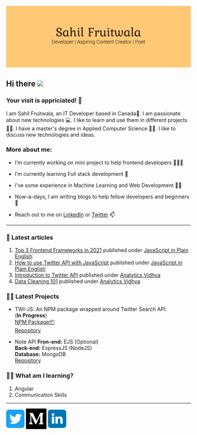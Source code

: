 ![Banner](./assets/Banner.png)

<!-- welcome message -->
<h2>Hi there <img src="https://media.giphy.com/media/hvRJCLFzcasrR4ia7z/giphy.gif" width="25px"></h2>

<!-- Personal Details -->
<h3>Your visit is appriciated! 🙌</h3>
<p>I am Sahil Fruitwala, an IT Developer based in Canada🍁. I am passionate about new technologies 💻. I like to learn and use them in different projects 🧑‍💻. I have a master's degree in Applied Computer Science 👨‍🎓. I like to discuss new technologies and ideas.</p>

<!-- More About Me -->
<h3> More about me:</h3>
<ul>
 <li><p>I’m currently working on mini project to help frontend developers 👨🏽‍💻</p></li>
 <li><p>I’m currently learning Full stack development 🌱</p></li>
 <li><p>I’ve some experience in Machine Learning and Web Development 👨‍🔬</p></li>
 <li><p>Now-a-days, I am writing blogs to help fellow developers and beginners 📝</p></li>
 <li><p>Reach out to me on <a href="https://www.linkedin.com/in/sahilfruitwala/" target="blank">LinkedIn</a> or <a href="https://twitter.com/Sahil_Fruitwala" target="blank">Twitter</a> 📫</p></li>
</ul>

---

<!-- blog starts --> 
### 📝 Latest articles
1. [Top 3 Frontend Frameworks in 2021](https://javascript.plainenglish.io/how-to-use-twitter-api-with-javascript-998237ac1c17) published under [JavaScript in Plain English](https://javascript.plainenglish.io/)  
2. [How to use Twitter API with JavaScript](https://javascript.plainenglish.io/how-to-use-twitter-api-with-javascript-998237ac1c17) published under [JavaScript in Plain English](https://javascript.plainenglish.io/)  
3. [Introduction to Twitter API](https://medium.com/analytics-vidhya/introduction-to-twitter-api-8116cf8ba21a) published under [Analytics Vidhya](https://medium.com/analytics-vidhya)  
4. [Data Cleaning 101](https://medium.com/analytics-vidhya/data-cleaning-101-b3d29223f256) published under [Analytics Vidhya](https://medium.com/analytics-vidhya)  


<!-- Recent Project -->
### 👨‍🏫 Latest Projects  
* TWI-JS: An NPM package wrapped around Twitter Search API.  
(**In Progress**)  
[NPM Package📦](https://www.npmjs.com/package/twi-js)  
[Repository](https://github.com/SahilFruitwala/twi-js)

* Note API
**Fron-end:** EJS (Optional)  
**Back-end:** ExpressJS (NodeJS)  
**Database:** MongoDB   
[Repository](https://github.com/SahilFruitwala/mini-projects.git)

<!-- WHat I am learning? -->
### 👨‍💻 What am I learning?  
1. Angular
2. Communication Skills

---
<p align="left">

<a href="https://twitter.com/Sahil_Fruitwala" target="blank"><img align="center" src="./assets/twitter.svg" alt="Twitter" height="50" width="50" /></a>
<a href="https://sahilfruitwala.medium.com/" target="blank"><img align="center" src="./assets/medium.svg" alt="Medium" height="56" width="56" /></a>
<a href="https://www.linkedin.com/in/SahilFruitwala" target="blank"><img align="center" src="./assets/linkedin.svg" alt="LinkedIn" height="50" width="50" /></a>
<!-- a href="https://www.instagram.com/sahil_fruitwala/" target="blank"><img align="center" src="./assets/instagram.svg" alt="Instagram" height="50" width="50" /></a> -->
<!-- <a href="https://www.buymeacoffee.com/sahilfruitwala" target="_blank"><img src="https://cdn.buymeacoffee.com/buttons/default-orange.png" alt="Buy Me A Coffee" height="50" width="174" align="center"></a>
</p> -->
<!-- <a href="https://hashnode.com/@SahilFruitwala" target="blank"><img align="center" src="./assets/hashnode.svg" alt="Hashnode" height="50" width="50" /></a> -->
